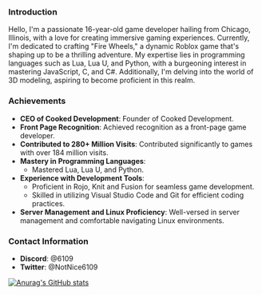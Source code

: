 ### Introduction
Hello, I'm a passionate 16-year-old game developer hailing from Chicago, Illinois, with a love for creating immersive gaming experiences. Currently, I'm dedicated to crafting "Fire Wheels," a dynamic Roblox game that's shaping up to be a thrilling adventure. My expertise lies in programming languages such as Lua, Lua U, and Python, with a burgeoning interest in mastering JavaScript, C, and C#. Additionally, I'm delving into the world of 3D modeling, aspiring to become proficient in this realm.

### Achievements
- **CEO of Cooked Development**: Founder of Cooked Development.
- **Front Page Recognition**: Achieved recognition as a front-page game developer.
- **Contributed to 280+ Million Visits**: Contributed significantly to games with over 184 million visits.
- **Mastery in Programming Languages**:
  - Mastered Lua, Lua U, and Python.
- **Experience with Development Tools**:
  - Proficient in Rojo, Knit and Fusion for seamless game development.
  - Skilled in utilizing Visual Studio Code and Git for efficient coding practices.
- **Server Management and Linux Proficiency**: Well-versed in server management and comfortable navigating Linux environments.

### Contact Information
- **Discord**: @6109
- **Twitter**: @NotNice6109

[![Anurag's GitHub stats](https://github-readme-stats.vercel.app/api?username=daemon6109&show_icons=true&theme=dark)](https://github.com/anuraghazra/github-readme-stats)
